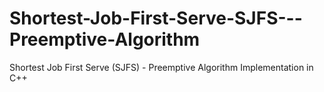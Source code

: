# Shortest-Job-First-Serve-SJFS---Preemptive-Algorithm
Shortest Job First Serve (SJFS) - Preemptive Algorithm Implementation in C++
